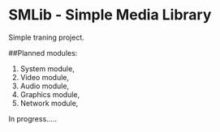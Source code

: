 # SMLib - Simple Media Library
Simple traning project.

##Planned modules:
  1. System module,
  2. Video module,
  3. Audio module,
  4. Graphics module,
  5. Network module,

In progress.....
